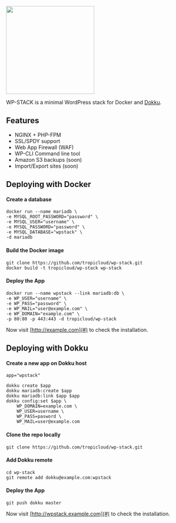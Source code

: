 <img src="http://assets.tropicloud.net/wpstack/logo-wpstack-light.png" width="240" border="0" style="display: block; max-width:100%;">

WP-STACK is a minimal WordPress stack for Docker and [Dokku](https://github.com/progrium/dokku).

Features
-------------
* NGINX + PHP-FPM
* SSL/SPDY support
* Web App Firewall (WAF)
* WP-CLI Command line tool
* Amazon S3 backups (soon)
* Import/Export sites (soon)

Deploying with Docker
-------------

#### Create a database
```shell
docker run --name mariadb \
-e MYSQL_ROOT_PASSWORD="password" \
-e MYSQL_USER="username" \
-e MYSQL_PASSWORD="password" \
-e MYSQL_DATABASE="wpstack" \
-d mariadb
```

#### Build the Docker image
```shell
git clone https://github.com/tropicloud/wp-stack.git
docker build -t tropicloud/wp-stack wp-stack
```

#### Deploy the App
```shell
docker run --name wpstack --link mariadb:db \
-e WP_USER="username" \
-e WP_PASS="password" \
-e WP_MAIL="user@example.com" \
-e WP_DOMAIN="example.com" \
-p 80:80 -p 443:443 -d tropicloud/wp-stack
```

Now visit [http://example.com](#) to check the installation.


Deploying with Dokku
-------------

#### Create a new app on Dokku host
```shell
app="wpstack"

dokku create $app
dokku mariadb:create $app 
dokku mariadb:link $app $app
dokku config:set $app \
	WP_DOMAIN=example.com \
	WP_USER=username \
	WP_PASS=pasword \
	WP_MAIL=user@example.com
```

#### Clone the repo locally
```shell
git clone https://github.com/tropicloud/wp-stack.git
```

#### Add Dokku remote
```shell
cd wp-stack
git remote add dokku@example.com:wpstack
```

#### Deploy the App
```shell
git push dokku master
```

Now visit [http://wpstack.example.com](#) to check the installation.
